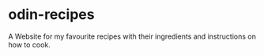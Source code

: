 # odin-recipes
A Website for my favourite recipes with their ingredients and instructions on how to cook.